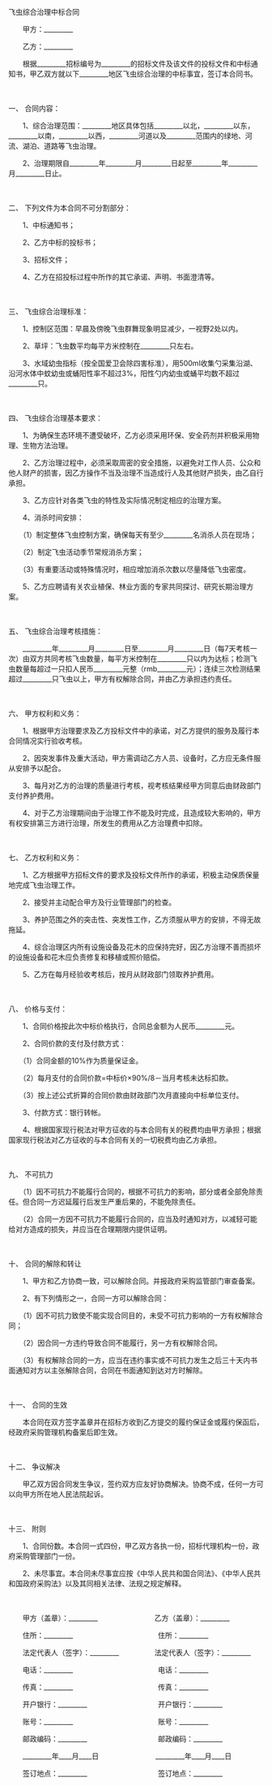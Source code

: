



飞虫综合治理中标合同



 

　　甲方：_________　　

　　乙方：_________　　

　　根据_________招标编号为_________的招标文件及该文件的投标文件和中标通知书，甲乙双方就以下_________地区飞虫综合治理的中标事宜，签订本合同书。

　　

一、
合同内容：

　　1、综合治理范围：_________地区具体包括_________以北，_________以东，_________以南，_________以西，_________河道以及_________范围内的绿地、河流、湖泊、道路等飞虫治理。

　　2、治理期限自_________年_________月_________日起至_________年_________月_________日止。

　　

二、
下列文件为本合同不可分割部分：

　　1、中标通知书；

　　2、乙方中标的投标书；

　　3、招标文件；

　　4、乙方在招投标过程中所作的其它承诺、声明、书面澄清等。

　　

三、
飞虫综合治理标准：

　　1、控制区范围：早晨及傍晚飞虫群舞现象明显减少，一视野2处以内。

　　2、草坪：飞虫数平均每平方米控制在_________只左右。

　　3、水域幼虫指标（按全国爱卫会除四害标准），用500ml收集勺采集沿湖、沿河水体中蚊幼虫或蛹阳性率不超过3%，阳性勺内幼虫或蛹平均数不超过_________只。

　　

四、
飞虫综合治理基本要求：

　　1、为确保生态环境不遭受破坏，乙方必须采用环保、安全药剂并积极采用物理、生物方法治理。

　　2、乙方治理过程中，必须采取周密的安全措施，以避免对工作人员、公众和他人财产的损害，因乙方操作不当及治理不当造成行人及其他财产损失，由乙自行承担。

　　3、乙方应针对各类飞虫的特性及实际情况制定相应的治理方案。

　　4、消杀时间安排：

　　（1）制定整体飞虫控制方案，确保每天有至少_________名消杀人员在现场；

　　（2）制定飞虫活动季节常规消杀方案；

　　（3）有重要活动或特殊情况时，相应增加消杀次数以尽量降低飞虫密度。

　　5、乙方应聘请有关农业植保、林业方面的专家共同探讨、研究长期治理方案。

　　

五、
飞虫综合治理考核措施：

　　_________年_________月_________日至_________月_________日（每7天考核一次）由双方共同考核飞虫数量，每平方米控制在_________只以内为达标；检测飞虫数量每超过一只扣人民币_________元整（rmb_________元）；连续三次检测结果超过_________只飞虫以上，甲方有权解除合同，并由乙方承担违约责任。

　　

六、
甲方权利和义务：

　　1、根据甲方治理要求及乙方投标文件中的承诺，对乙方提供的服务及履行本合同情况实行验收考核。

　　2、因突发事件及重大活动，甲方需调动乙方人员、设备时，乙方应无条件服从安排予以配合。

　　3、每月对乙方的治理的质量进行考核，视考核结果经甲方同意后由财政部门支付养护费用。

　　4、对于乙方治理期间由于治理工作不能及时完成，且造成较大影响的，甲方有权安排第三方进行治理，所发生的费用从乙方治理费中扣除。

　　

七、
乙方权利和义务：

　　1、乙方根据甲方招标文件的要求及投标文件所作的承诺，积极主动保质保量地完成飞虫治理工作。

　　2、接受并主动配合甲方及行业管理部门的检查。

　　3、养护范围之外的突击性、突发性工作，乙方须服从甲方的安排，不得无故拖延。

　　4、综合治理区内所有设施设备及花木的应保持完好，因乙方治理不善而损坏的设施设备和花木应负责修复和移植或照价赔偿。

　　5、乙方在每月经验收考核后，按月从财政部门领取养护费用。

　　

八、
价格与支付：

　　1、合同价格按此次中标价格执行，合同总金额为人民币_________元。

　　2、合同价款的支付及付款方式：

　　（1）合同金额的10%作为质量保证金。

　　（2）每月支付的合同价款=中标价×90%/8－当月考核未达标扣款。

　　（3）按上述公式折算的合同价款由财政部门次月直接向中标单位支付。

　　3、付款方式：银行转帐。

　　4、根据国家现行税法对甲方征收的与本合同有关的税费均由甲方承担；根据国家现行税法对乙方征收的与本合同有关的一切税费均由乙方承担。

　　

九、
不可抗力

　　（1）因不可抗力不能履行合同的，根据不可抗力的影响，部分或者全部免除责任。但合同一方迟延履行后发生严重后果的，不能免除责任。

　　（2）合同一方因不可抗力不能履行合同的，应当及时通知对方，以减轻可能给对方造成的损失，并应当在合理期限内提供证明。

　　

十、
合同的解除和转让

　　1、甲方和乙方协商一致，可以解除合同。并报政府采购监管部门审查备案。

　　2、有下列情形之一，合同一方可以解除合同：

　　（1）因不可抗力致使不能实现合同目的，未受不可抗力影响的一方有权解除合同；

　　（2）因合同一方违约导致合同不能履行，另一方有权解除合同。

　　（3）有权解除合同的一方，应当在违约事实或不可抗力发生之后三十天内书面通知对方以主张解除合同，合同在书面通知到达对方时解除。

　　

十一、
合同的生效

　　本合同在双方签字盖章并在招标方收到乙方提交的履约保证金或履约保函后，经政府采购管理机构备案后即生效。

　　

十二、
争议解决

　　甲乙双方因合同发生争议，签约双方应友好协商解决。协商不成，任何一方可以向甲方所在地人民法院起诉。

　　

十三、
附则

　　1、合同份数。本合同一式四份，甲乙双方各执一份，招标代理机构一份，政府采购管理部门一份。

　　2、未尽事宜。本合同未尽事宜应按《中华人民共和国合同法》、《中华人民共和国政府采购法》以及其同相关法律、法规之规定解释。

　　　　

　　甲方（盖章）：_________　　　　　　　　乙方（盖章）：_________　　

　　住所：_________　　　　　　　　　　　　住所：_________　　

　　法定代表人（签字）：_________　　　　　法定代表人（签字）：_________　　

　　电话：_________　　　　　　　　　　　　电话：_________　　

　　传真：_________　　　　　　　　　　　　传真：_________　　

　　开户银行：_________　　　　　　　　　　开户银行：_________　　

　　账号：_________　　　　　　　　　　　　账号：_________　　

　　邮政编码：_________　　　　　　　　　　邮政编码：_________　　

　　_________年____月____日　　　　　　　　_________年____月____日

　　签订地点：_________　　　　　　　　　　签订地点：_________